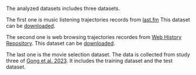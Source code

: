 The analyzed datasets includes three datasets. 

The first one is music listening trajectories records from [last.fm](https://www.last.fm/)
This dataset can be [downloaded](http://ocelma.net/MusicRecommendationDataset/lastfm-1K.html).

The second one is web browsing trajectories recordes from [Web History Repository](http://webhistoryproject.blogspot.com/).
This dataset can be [downloaded](http://webhistoryrepository.l3s.uni-hannover.de/download.php).

The last one is the movie selection dataset. The data is collected from study three of [Gong et al. 2023](https://doi.org/10.1093/joc/jqad020).
It includes the training dataset and the test dataset. 